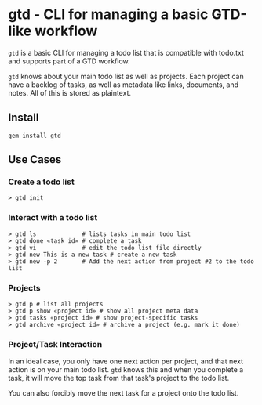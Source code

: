 # gtd - CLI for managing a basic GTD-like workflow

`gtd` is a basic CLI for managing a todo list that is compatible with todo.txt and supports part of a GTD workflow.

`gtd` knows about your main todo list as well as projects.  Each project can have a backlog of tasks, as well as metadata like
links, documents, and notes.  All of this is stored as plaintext.

## Install

```
gem install gtd
```

## Use Cases

### Create a todo list

```
> gtd init
```

### Interact with a todo list

```
> gtd ls             # lists tasks in main todo list
> gtd done «task id» # complete a task
> gtd vi             # edit the todo list file directly
> gtd new This is a new task # create a new task
> gtd new -p 2       # Add the next action from project #2 to the todo list
```

### Projects

```
> gtd p # list all projects
> gtd p show «project id» # show all project meta data
> gtd tasks «project id» # show project-specific tasks
> gtd archive «project id» # archive a project (e.g. mark it done)
```

### Project/Task Interaction

In an ideal case, you only have one next action per project, and that next action is on your main todo list.  `gtd` knows this
and when you complete a task, it will move the top task from that task's project to the todo list.

You can also forcibly move the next task for a project onto the todo list.

